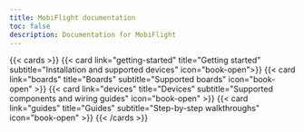 ```yaml
---
title: MobiFlight documentation
toc: false
description: Documentation for MobiFlight
---
```


{{< cards >}}
{{< card link="getting-started" title="Getting started" subtitle="Installation and supported devices" icon="book-open">}}
{{< card link="boards" title="Boards" subtitle="Supported boards" icon="book-open" >}}
{{< card link="devices" title="Devices" subtitle="Supported components and wiring guides" icon="book-open" >}}
{{< card link="guides" title="Guides" subtitle="Step-by-step walkthroughs" icon="book-open" >}}
{{< /cards >}}
